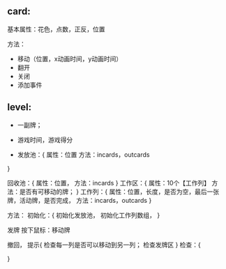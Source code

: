 ## card:
基本属性：花色，点数，正反，位置


方法：
- 移动（位置，x动画时间，y动画时间）
- 翻开
- 关闭
- 添加事件




## level:
- 一副牌；
- 游戏时间，游戏得分

- 发放池：{
    属性：位置
    方法：incards，outcards

}

回收池：{
    属性：位置，
    方法：incards
}
工作区：{
    属性：10个【工作列】
    方法：是否有可移动的牌；
}
工作列：{
    属性：位置，长度，是否为空，最后一张牌，活动牌，是否完成，
    方法：incards，outcards
}

方法：
初始化：{
    初始化发放池，
    初始化工作列数组，
}

发牌
按下鼠标：移动牌


撤回，
提示{
    检查每一列是否可以移动到另一列；
    检查发牌区
}
检查：{

}





